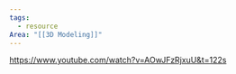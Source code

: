 ```yaml
---
tags:
  - resource
Area: "[[3D Modeling]]"
---
```

https://www.youtube.com/watch?v=AOwJFzRjxuU&t=122s

